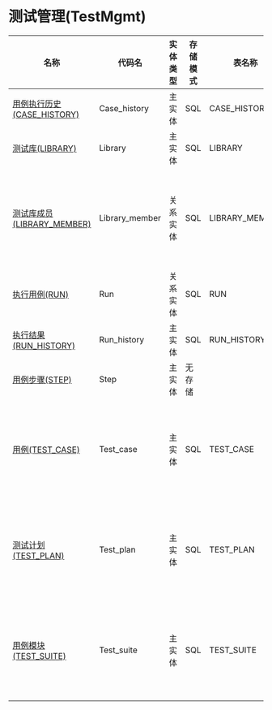 # 测试管理(TestMgmt) <!-- {docsify-ignore-all} -->



|    名称   | 代码名      |  实体类型   |  存储模式 |  表名称  |  逻辑有效   |  联合主键   |  主状态   |  权限控制  |  启用审计    |  备注  |
| --------  |------------| -----   |  --------|  --------|  --------|  -------- |  -------- | -------- | -------- |-------- |
|[用例执行历史(CASE_HISTORY)](module/TestMgmt/Case_history)|Case_history|主实体|SQL|CASE_HISTORY|否|否|否|自控制|否||
|[测试库(LIBRARY)](module/TestMgmt/Library)|Library|主实体|SQL|LIBRARY|否|否|是|自控制|否||
|[测试库成员(LIBRARY_MEMBER)](module/TestMgmt/Library_member)|Library_member|关系实体|SQL|LIBRARY_MEMBER|否|是|否|附属主实体控制（未映射自控）|否||
|[执行用例(RUN)](module/TestMgmt/Run)|Run|关系实体|SQL|RUN|否|是|否|自控制|是||
|[执行结果(RUN_HISTORY)](module/TestMgmt/Run_history)|Run_history|主实体|SQL|RUN_HISTORY|否|否|否|自控制|否||
|[用例步骤(STEP)](module/TestMgmt/Step)|Step|主实体|无存储||否|否|否|自控制|否||
|[用例(TEST_CASE)](module/TestMgmt/Test_case)|Test_case|主实体|SQL|TEST_CASE|否|否|否|附属主实体控制（未映射自控）|是||
|[测试计划(TEST_PLAN)](module/TestMgmt/Test_plan)|Test_plan|主实体|SQL|TEST_PLAN|否|否|是|附属主实体控制（未映射自控）|否||
|[用例模块(TEST_SUITE)](module/TestMgmt/Test_suite)|Test_suite|主实体|SQL|TEST_SUITE|否|否|否|附属主实体控制（未映射自控）|否||

